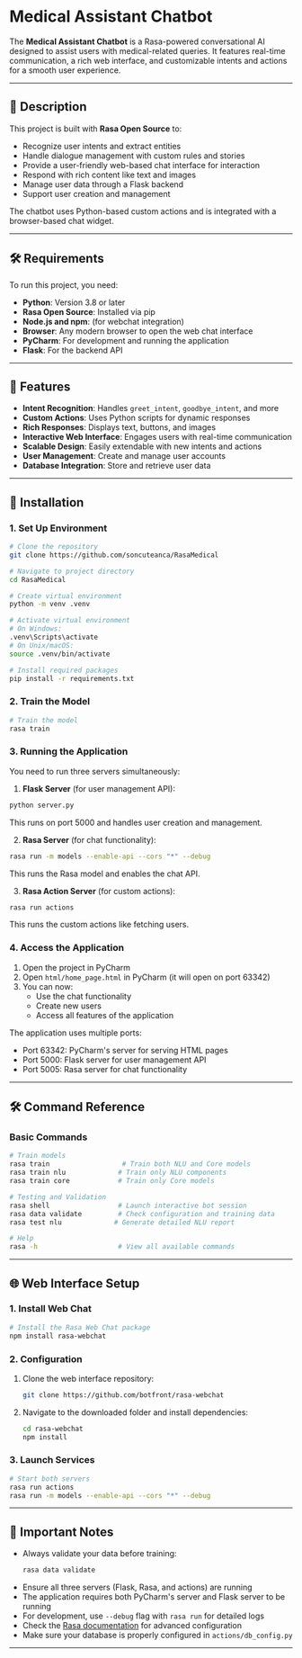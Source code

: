 # Medical Assistant Chatbot

The **Medical Assistant Chatbot** is a Rasa-powered conversational AI designed to assist users with medical-related queries. It features real-time communication, a rich web interface, and customizable intents and actions for a smooth user experience.

---

## 📝 Description

This project is built with **Rasa Open Source** to:
- Recognize user intents and extract entities
- Handle dialogue management with custom rules and stories
- Provide a user-friendly web-based chat interface for interaction
- Respond with rich content like text and images
- Manage user data through a Flask backend
- Support user creation and management

The chatbot uses Python-based custom actions and is integrated with a browser-based chat widget.

---

## 🛠️ Requirements

To run this project, you need:
- **Python**: Version 3.8 or later
- **Rasa Open Source**: Installed via pip
- **Node.js and npm**: (for webchat integration)
- **Browser**: Any modern browser to open the web chat interface
- **PyCharm**: For development and running the application
- **Flask**: For the backend API

---

## 🚀 Features

- **Intent Recognition**: Handles `greet_intent`, `goodbye_intent`, and more
- **Custom Actions**: Uses Python scripts for dynamic responses
- **Rich Responses**: Displays text, buttons, and images
- **Interactive Web Interface**: Engages users with real-time communication
- **Scalable Design**: Easily extendable with new intents and actions
- **User Management**: Create and manage user accounts
- **Database Integration**: Store and retrieve user data

---

## 🔧 Installation

### 1. Set Up Environment

```bash
# Clone the repository
git clone https://github.com/soncuteanca/RasaMedical

# Navigate to project directory
cd RasaMedical

# Create virtual environment
python -m venv .venv

# Activate virtual environment
# On Windows:
.venv\Scripts\activate
# On Unix/macOS:
source .venv/bin/activate

# Install required packages
pip install -r requirements.txt
```

### 2. Train the Model

```bash
# Train the model
rasa train
```

### 3. Running the Application

You need to run three servers simultaneously:

1. **Flask Server** (for user management API):
```bash
python server.py
```
This runs on port 5000 and handles user creation and management.

2. **Rasa Server** (for chat functionality):
```bash
rasa run -m models --enable-api --cors "*" --debug
```
This runs the Rasa model and enables the chat API.

3. **Rasa Action Server** (for custom actions):
```bash
rasa run actions
```
This runs the custom actions like fetching users.

### 4. Access the Application

1. Open the project in PyCharm
2. Open `html/home_page.html` in PyCharm (it will open on port 63342)
3. You can now:
   - Use the chat functionality
   - Create new users
   - Access all features of the application

The application uses multiple ports:
- Port 63342: PyCharm's server for serving HTML pages
- Port 5000: Flask server for user management API
- Port 5005: Rasa server for chat functionality

---

## 🛠️ Command Reference

### Basic Commands

```bash
# Train models
rasa train                  # Train both NLU and Core models
rasa train nlu             # Train only NLU components
rasa train core            # Train only Core models

# Testing and Validation
rasa shell                 # Launch interactive bot session
rasa data validate         # Check configuration and training data
rasa test nlu             # Generate detailed NLU report

# Help
rasa -h                    # View all available commands
```

---

## 🌐 Web Interface Setup

### 1. Install Web Chat

```bash
# Install the Rasa Web Chat package
npm install rasa-webchat
```

### 2. Configuration

1. Clone the web interface repository:
   ```bash
   git clone https://github.com/botfront/rasa-webchat
   ```

2. Navigate to the downloaded folder and install dependencies:
   ```bash
   cd rasa-webchat
   npm install
   ```

### 3. Launch Services

```bash
# Start both servers
rasa run actions
rasa run -m models --enable-api --cors "*" --debug
```

---

## 📝 Important Notes

- Always validate your data before training:
  ```bash
  rasa data validate
  ```
- Ensure all three servers (Flask, Rasa, and actions) are running
- The application requires both PyCharm's server and Flask server to be running
- For development, use `--debug` flag with `rasa run` for detailed logs
- Check the [Rasa documentation](https://rasa.com/docs/) for advanced configuration
- Make sure your database is properly configured in `actions/db_config.py`

---